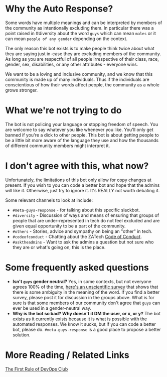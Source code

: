 # Why the Auto Response?

Some words have multiple meanings and can be interpreted by members of the community as intentionally excluding them. In particular there was a point raised in #diversity about the word `guys` which can mean `males` or it can mean `people of any gender` depending on the context.

The only reason this bot exists is to make people think twice about what they are saying just in-case they are excluding members of the community. As long as you are respectful of all people irrespective of their class, race, gender, sex, disabilities, or any other attributes - everyone wins.

We want to be a loving and inclusive community, and we know that this community is made up of many individuals. Thus if the individuals are conscientious of how their words affect people, the community as a whole grows stronger.

# What we're not trying to do

The bot is not policing your language or stopping freedom of speech. You are welcome to say whatever you like whenever you like. You'll only get banned if you're a dick to other people. This bot is about getting people to be a little bit more aware of the language they use and how the thousands of different community members might interpret it.

# I don't agree with this, what now?

Unfortunately, the limitations of this bot only allow for copy changes at present. If you wish to you can code a better bot and hope that the admins will like it. Otherwise, just try to ignore it. It's REALLY not worth debating it.

Some relevant channels to look at include:
* `#meta-guys-response` - for talking about this specific slackbot.
* `#diversity` - Discussion of ways and means of ensuring that groups of people that are under-represented in tech do not feel excluded and are given equal opportunity to be a part of the community.
* `#others` - Stories, advice and sympathy on being an "other" in tech.
* `#codeofconduct` - Chatting about the ZATech [Code of Conduct](https://github.com/zatech/code-of-conduct).
* `#asktheadmins` - Want to ask the admins a question but not sure who they are or what's going on, this is the place.

# Some frequently asked questions 

* **Isn't `guys` gender neutral?** Yes, in some contexts, but not everyone agrees 100% of the time, [here's an unscientific survey](https://jvns.ca/blog/2013/12/27/guys-guys-guys/) that shows that there is some ambiguity in the meaning of the word. If you find a better survey, please post it for discussion in the groups above. What is for sure is that some members of our community don't agree that `guys` can ever be used in a gender-neutral way. 
* **Why is the bot so bad? Why doesn't it DM the user, or x, or y?** The bot exists as it currently exists because it is what is possible with the automated responses. We know it sucks, but if you can code a better bot, please do. `#meta-guys-response` is a good place to propose a better solution.

# More Reading / Related Links

[The First Rule of DevOps Club](http://bridgetkromhout.com/blog/2014/11/03/the-first-rule-of-devops-club/)
